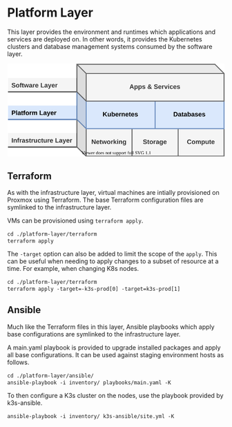# Platform Layer

This layer provides the environment and runtimes which applications and services are deployed on. In other words, it provides the Kubernetes clusters and database management systems consumed by the software layer.

![layers](assets/homelab-layers-pf.svg)

## Terraform

As with the infrastructure layer, virtual machines are intially provisioned on Proxmox using Terraform. The base Terraform configuration files are symlinked to the infrastructure layer.

VMs can be provisioned using `terraform apply`.

```
cd ./platform-layer/terraform
terraform apply
```

The `-target` option can also be added to limit the scope of the `apply`. This can be useful when needing to apply changes to a subset of resource at a time. For example, when changing K8s nodes.

```
cd ./platform-layer/terraform
terraform apply -target=-k3s-prod[0] -target=k3s-prod[1]
```

## Ansible

Much like the Terraform files in this layer, Ansible playbooks which apply base configurations are symlinked to the infrastructure layer.

A main.yaml playbook is provided to upgrade installed packages and apply all base configurations. It can be used against staging environment hosts as follows.

```
cd ./platform-layer/ansible/
ansible-playbook -i inventory/ playbooks/main.yaml -K
```

To then configure a K3s cluster on the nodes, use the playbook provided by k3s-ansible.

```
ansible-playbook -i inventory/ k3s-ansible/site.yml -K
```

